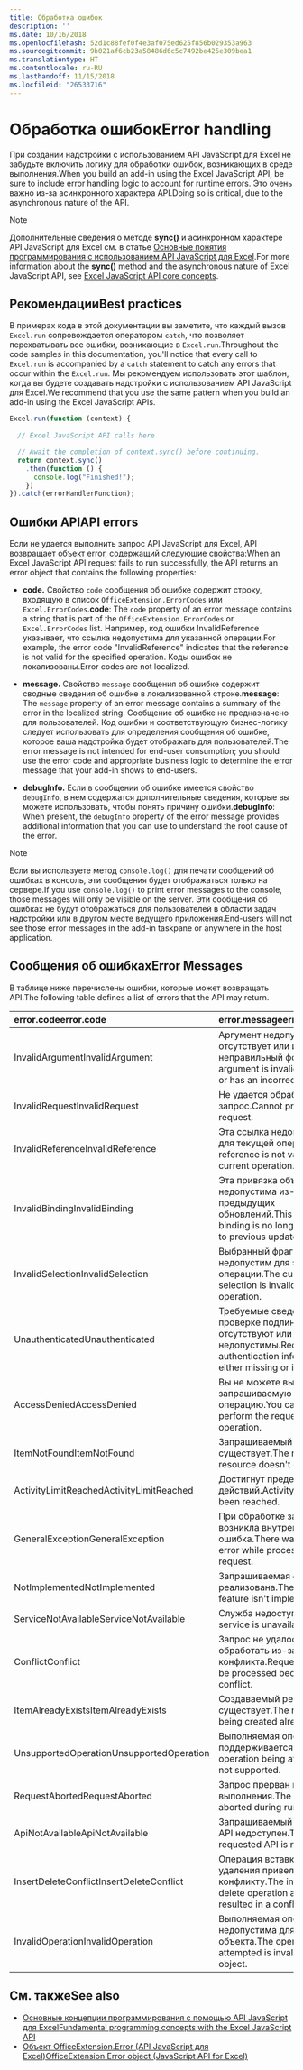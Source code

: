 ```yaml
---
title: Обработка ошибок
description: ''
ms.date: 10/16/2018
ms.openlocfilehash: 52d1c88fef0f4e3af075ed625f856b029353a963
ms.sourcegitcommit: 9b021af6cb23a58486d6c5c7492be425e309bea1
ms.translationtype: HT
ms.contentlocale: ru-RU
ms.lasthandoff: 11/15/2018
ms.locfileid: "26533716"
---
```

# <a name="error-handling"></a><span data-ttu-id="04f8e-102">Обработка ошибок</span><span class="sxs-lookup"><span data-stu-id="04f8e-102">Error handling</span></span>

<span data-ttu-id="04f8e-103">При создании надстройки с использованием API JavaScript для Excel не забудьте включить логику для обработки ошибок, возникающих в среде выполнения.</span><span class="sxs-lookup"><span data-stu-id="04f8e-103">When you build an add-in using the Excel JavaScript API, be sure to include error handling logic to account for runtime errors.</span></span> <span data-ttu-id="04f8e-104">Это очень важно из-за асинхронного характера API.</span><span class="sxs-lookup"><span data-stu-id="04f8e-104">Doing so is critical, due to the asynchronous nature of the API.</span></span>

> [!NOTE]
> <span data-ttu-id="04f8e-105">Дополнительные сведения о методе **sync()** и асинхронном характере API JavaScript для Excel см. в статье [Основные понятия программирования с использованием API JavaScript для Excel](excel-add-ins-core-concepts.md).</span><span class="sxs-lookup"><span data-stu-id="04f8e-105">For more information about the **sync()** method and the asynchronous nature of Excel JavaScript API, see [Excel JavaScript API core concepts](excel-add-ins-core-concepts.md).</span></span>

## <a name="best-practices"></a><span data-ttu-id="04f8e-106">Рекомендации</span><span class="sxs-lookup"><span data-stu-id="04f8e-106">Best practices</span></span>

<span data-ttu-id="04f8e-107">В примерах кода в этой документации вы заметите, что каждый вызов `Excel.run` сопровождается оператором `catch`, что позволяет перехватывать все ошибки, возникающие в `Excel.run`.</span><span class="sxs-lookup"><span data-stu-id="04f8e-107">Throughout the code samples in this documentation, you'll notice that every call to `Excel.run` is accompanied by a `catch` statement to catch any errors that occur within the `Excel.run`.</span></span> <span data-ttu-id="04f8e-108">Мы рекомендуем использовать этот шаблон, когда вы будете создавать надстройки с использованием API JavaScript для Excel.</span><span class="sxs-lookup"><span data-stu-id="04f8e-108">We recommend that you use the same pattern when you build an add-in using the Excel JavaScript APIs.</span></span>

```js
Excel.run(function (context) {
  
  // Excel JavaScript API calls here

  // Await the completion of context.sync() before continuing.
  return context.sync()
    .then(function () {
      console.log("Finished!");
    })
}).catch(errorHandlerFunction);
```

## <a name="api-errors"></a><span data-ttu-id="04f8e-109">Ошибки API</span><span class="sxs-lookup"><span data-stu-id="04f8e-109">API errors</span></span>

<span data-ttu-id="04f8e-110">Если не удается выполнить запрос API JavaScript для Excel, API возвращает объект error, содержащий следующие свойства:</span><span class="sxs-lookup"><span data-stu-id="04f8e-110">When an Excel JavaScript API request fails to run successfully, the API returns an error object that contains the following properties:</span></span>

- <span data-ttu-id="04f8e-111">**code.** Свойство `code` сообщения об ошибке содержит строку, входящую в список `OfficeExtension.ErrorCodes` или `Excel.ErrorCodes`.</span><span class="sxs-lookup"><span data-stu-id="04f8e-111">**code**:  The `code` property of an error message contains a string that is part of the `OfficeExtension.ErrorCodes` or `Excel.ErrorCodes` list.</span></span> <span data-ttu-id="04f8e-112">Например, код ошибки InvalidReference указывает, что ссылка недопустима для указанной операции.</span><span class="sxs-lookup"><span data-stu-id="04f8e-112">For example, the error code "InvalidReference" indicates that the reference is not valid for the specified operation.</span></span> <span data-ttu-id="04f8e-113">Коды ошибок не локализованы.</span><span class="sxs-lookup"><span data-stu-id="04f8e-113">Error codes are not localized.</span></span>

- <span data-ttu-id="04f8e-114">**message.** Свойство `message` сообщения об ошибке содержит сводные сведения об ошибке в локализованной строке.</span><span class="sxs-lookup"><span data-stu-id="04f8e-114">**message**: The `message` property of an error message contains a summary of the error in the localized string.</span></span> <span data-ttu-id="04f8e-115">Сообщение об ошибке не предназначено для пользователей. Код ошибки и соответствующую бизнес-логику следует использовать для определения сообщения об ошибке, которое ваша надстройка будет отображать для пользователей.</span><span class="sxs-lookup"><span data-stu-id="04f8e-115">The error message is not intended for end-user consumption; you should use the error code and appropriate business logic to determine the error message that your add-in shows to end-users.</span></span>

- <span data-ttu-id="04f8e-116">**debugInfo.** Если в сообщении об ошибке имеется свойство `debugInfo`, в нем содержатся дополнительные сведения, которые вы можете использовать, чтобы понять причину ошибки.</span><span class="sxs-lookup"><span data-stu-id="04f8e-116">**debugInfo**: When present, the `debugInfo` property of the error message provides additional information that you can use to understand the root cause of the error.</span></span>

> [!NOTE]
> <span data-ttu-id="04f8e-117">Если вы используете метод `console.log()` для печати сообщений об ошибках в консоль, эти сообщения будет отображаться только на сервере.</span><span class="sxs-lookup"><span data-stu-id="04f8e-117">If you use `console.log()` to print error messages to the console, those messages will only be visible on the server.</span></span> <span data-ttu-id="04f8e-118">Эти сообщения об ошибках не будут отображаться для пользователей в области задач надстройки или в другом месте ведущего приложения.</span><span class="sxs-lookup"><span data-stu-id="04f8e-118">End-users will not see those error messages in the add-in taskpane or anywhere in the host application.</span></span>

## <a name="error-messages"></a><span data-ttu-id="04f8e-119">Сообщения об ошибках</span><span class="sxs-lookup"><span data-stu-id="04f8e-119">Error Messages</span></span>

<span data-ttu-id="04f8e-120">В таблице ниже перечислены ошибки, которые может возвращать API.</span><span class="sxs-lookup"><span data-stu-id="04f8e-120">The following table defines a list of errors that the API may return.</span></span>

|<span data-ttu-id="04f8e-121">error.code</span><span class="sxs-lookup"><span data-stu-id="04f8e-121">error.code</span></span> | <span data-ttu-id="04f8e-122">error.message</span><span class="sxs-lookup"><span data-stu-id="04f8e-122">error.message</span></span> |
|:----------|:--------------|
|<span data-ttu-id="04f8e-123">InvalidArgument</span><span class="sxs-lookup"><span data-stu-id="04f8e-123">InvalidArgument</span></span> |<span data-ttu-id="04f8e-124">Аргумент недопустим, отсутствует или имеет неправильный формат.</span><span class="sxs-lookup"><span data-stu-id="04f8e-124">The argument is invalid or missing or has an incorrect format.</span></span>|
|<span data-ttu-id="04f8e-125">InvalidRequest</span><span class="sxs-lookup"><span data-stu-id="04f8e-125">InvalidRequest</span></span>  |<span data-ttu-id="04f8e-126">Не удается обработать запрос.</span><span class="sxs-lookup"><span data-stu-id="04f8e-126">Cannot process the request.</span></span>|
|<span data-ttu-id="04f8e-127">InvalidReference</span><span class="sxs-lookup"><span data-stu-id="04f8e-127">InvalidReference</span></span>|<span data-ttu-id="04f8e-128">Эта ссылка недопустима для текущей операции.</span><span class="sxs-lookup"><span data-stu-id="04f8e-128">This reference is not valid for the current operation.</span></span>|
|<span data-ttu-id="04f8e-129">InvalidBinding</span><span class="sxs-lookup"><span data-stu-id="04f8e-129">InvalidBinding</span></span>  |<span data-ttu-id="04f8e-130">Эта привязка объектов недопустима из-за предыдущих обновлений.</span><span class="sxs-lookup"><span data-stu-id="04f8e-130">This object binding is no longer valid due to previous updates.</span></span>|
|<span data-ttu-id="04f8e-131">InvalidSelection</span><span class="sxs-lookup"><span data-stu-id="04f8e-131">InvalidSelection</span></span>|<span data-ttu-id="04f8e-132">Выбранный фрагмент недопустим для этой операции.</span><span class="sxs-lookup"><span data-stu-id="04f8e-132">The current selection is invalid for this operation.</span></span>|
|<span data-ttu-id="04f8e-133">Unauthenticated</span><span class="sxs-lookup"><span data-stu-id="04f8e-133">Unauthenticated</span></span> |<span data-ttu-id="04f8e-134">Требуемые сведения о проверке подлинности отсутствуют или недопустимы.</span><span class="sxs-lookup"><span data-stu-id="04f8e-134">Required authentication information is either missing or invalid.</span></span>|
|<span data-ttu-id="04f8e-135">AccessDenied</span><span class="sxs-lookup"><span data-stu-id="04f8e-135">AccessDenied</span></span> |<span data-ttu-id="04f8e-136">Вы не можете выполнить запрашиваемую операцию.</span><span class="sxs-lookup"><span data-stu-id="04f8e-136">You cannot perform the requested operation.</span></span>|
|<span data-ttu-id="04f8e-137">ItemNotFound</span><span class="sxs-lookup"><span data-stu-id="04f8e-137">ItemNotFound</span></span> |<span data-ttu-id="04f8e-138">Запрашиваемый ресурс не существует.</span><span class="sxs-lookup"><span data-stu-id="04f8e-138">The requested resource doesn't exist.</span></span>|
|<span data-ttu-id="04f8e-139">ActivityLimitReached</span><span class="sxs-lookup"><span data-stu-id="04f8e-139">ActivityLimitReached</span></span>|<span data-ttu-id="04f8e-140">Достигнут предел действий.</span><span class="sxs-lookup"><span data-stu-id="04f8e-140">Activity limit has been reached.</span></span>|
|<span data-ttu-id="04f8e-141">GeneralException</span><span class="sxs-lookup"><span data-stu-id="04f8e-141">GeneralException</span></span>|<span data-ttu-id="04f8e-142">При обработке запроса возникла внутренняя ошибка.</span><span class="sxs-lookup"><span data-stu-id="04f8e-142">There was an internal error while processing the request.</span></span>|
|<span data-ttu-id="04f8e-143">NotImplemented</span><span class="sxs-lookup"><span data-stu-id="04f8e-143">NotImplemented</span></span>  |<span data-ttu-id="04f8e-144">Запрашиваемая функция не реализована.</span><span class="sxs-lookup"><span data-stu-id="04f8e-144">The requested feature isn't implemented.</span></span>|
|<span data-ttu-id="04f8e-145">ServiceNotAvailable</span><span class="sxs-lookup"><span data-stu-id="04f8e-145">ServiceNotAvailable</span></span>|<span data-ttu-id="04f8e-146">Служба недоступна.</span><span class="sxs-lookup"><span data-stu-id="04f8e-146">The service is unavailable.</span></span>|
|<span data-ttu-id="04f8e-147">Conflict</span><span class="sxs-lookup"><span data-stu-id="04f8e-147">Conflict</span></span>|<span data-ttu-id="04f8e-148">Запрос не удалось обработать из-за конфликта.</span><span class="sxs-lookup"><span data-stu-id="04f8e-148">Request could not be processed because of a conflict.</span></span>|
|<span data-ttu-id="04f8e-149">ItemAlreadyExists</span><span class="sxs-lookup"><span data-stu-id="04f8e-149">ItemAlreadyExists</span></span>|<span data-ttu-id="04f8e-150">Создаваемый ресурс уже существует.</span><span class="sxs-lookup"><span data-stu-id="04f8e-150">The resource being created already exists.</span></span>|
|<span data-ttu-id="04f8e-151">UnsupportedOperation</span><span class="sxs-lookup"><span data-stu-id="04f8e-151">UnsupportedOperation</span></span>|<span data-ttu-id="04f8e-152">Выполняемая операция не поддерживается.</span><span class="sxs-lookup"><span data-stu-id="04f8e-152">The operation being attempted is not supported.</span></span>|
|<span data-ttu-id="04f8e-153">RequestAborted</span><span class="sxs-lookup"><span data-stu-id="04f8e-153">RequestAborted</span></span>|<span data-ttu-id="04f8e-154">Запрос прерван во время выполнения.</span><span class="sxs-lookup"><span data-stu-id="04f8e-154">The request was aborted during run time.</span></span>|
|<span data-ttu-id="04f8e-155">ApiNotAvailable</span><span class="sxs-lookup"><span data-stu-id="04f8e-155">ApiNotAvailable</span></span>|<span data-ttu-id="04f8e-156">Запрашиваемый интерфейс API недоступен.</span><span class="sxs-lookup"><span data-stu-id="04f8e-156">The requested API is not available.</span></span>|
|<span data-ttu-id="04f8e-157">InsertDeleteConflict</span><span class="sxs-lookup"><span data-stu-id="04f8e-157">InsertDeleteConflict</span></span>|<span data-ttu-id="04f8e-158">Операция вставки или удаления привела к конфликту.</span><span class="sxs-lookup"><span data-stu-id="04f8e-158">The insert or delete operation attempted resulted in a conflict.</span></span>|
|<span data-ttu-id="04f8e-159">InvalidOperation</span><span class="sxs-lookup"><span data-stu-id="04f8e-159">InvalidOperation</span></span>|<span data-ttu-id="04f8e-160">Выполняемая операция недопустима для этого объекта.</span><span class="sxs-lookup"><span data-stu-id="04f8e-160">The operation attempted is invalid on the object.</span></span>|

## <a name="see-also"></a><span data-ttu-id="04f8e-161">См. также</span><span class="sxs-lookup"><span data-stu-id="04f8e-161">See also</span></span>

- [<span data-ttu-id="04f8e-162">Основные концепции программирования с помощью API JavaScript для Excel</span><span class="sxs-lookup"><span data-stu-id="04f8e-162">Fundamental programming concepts with the Excel JavaScript API</span></span>](excel-add-ins-core-concepts.md)
- [<span data-ttu-id="04f8e-163">Объект OfficeExtension.Error (API JavaScript для Excel)</span><span class="sxs-lookup"><span data-stu-id="04f8e-163">OfficeExtension.Error object (JavaScript API for Excel)</span></span>](https://docs.microsoft.com/javascript/api/office/officeextension.error?view=office-js)
